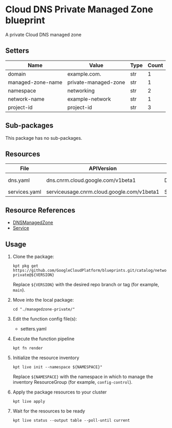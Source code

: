 <!-- BEGINNING OF PRE-COMMIT-BLUEPRINT DOCS HOOK:TITLE -->
# Cloud DNS Private Managed Zone blueprint


<!-- END OF PRE-COMMIT-BLUEPRINT DOCS HOOK:TITLE -->
<!-- BEGINNING OF PRE-COMMIT-BLUEPRINT DOCS HOOK:BODY -->
A private Cloud DNS managed zone

## Setters

|       Name        |        Value         | Type | Count |
|-------------------|----------------------|------|-------|
| domain            | example.com.         | str  |     1 |
| managed-zone-name | private-managed-zone | str  |     1 |
| namespace         | networking           | str  |     2 |
| network-name      | example-network      | str  |     1 |
| project-id        | project-id           | str  |     3 |

## Sub-packages

This package has no sub-packages.

## Resources

|     File      |                 APIVersion                 |      Kind      |         Name          | Namespace  |
|---------------|--------------------------------------------|----------------|-----------------------|------------|
| dns.yaml      | dns.cnrm.cloud.google.com/v1beta1          | DNSManagedZone | dnsmanagedzone-sample | networking |
| services.yaml | serviceusage.cnrm.cloud.google.com/v1beta1 | Service        | project-id-dns        | projects   |

## Resource References

- [DNSManagedZone](https://cloud.google.com/config-connector/docs/reference/resource-docs/dns/dnsmanagedzone)
- [Service](https://cloud.google.com/config-connector/docs/reference/resource-docs/serviceusage/service)

## Usage

1.  Clone the package:
    ```shell
    kpt pkg get https://github.com/GoogleCloudPlatform/blueprints.git/catalog/networking/dns/managedzone-private@${VERSION}
    ```
    Replace `${VERSION}` with the desired repo branch or tag
    (for example, `main`).

1.  Move into the local package:
    ```shell
    cd "./managedzone-private/"
    ```

1.  Edit the function config file(s):
    - setters.yaml

1.  Execute the function pipeline
    ```shell
    kpt fn render
    ```

1.  Initialize the resource inventory
    ```shell
    kpt live init --namespace ${NAMESPACE}"
    ```
    Replace `${NAMESPACE}` with the namespace in which to manage
    the inventory ResourceGroup (for example, `config-control`).

1.  Apply the package resources to your cluster
    ```shell
    kpt live apply
    ```

1.  Wait for the resources to be ready
    ```shell
    kpt live status --output table --poll-until current
    ```

<!-- END OF PRE-COMMIT-BLUEPRINT DOCS HOOK:BODY -->
